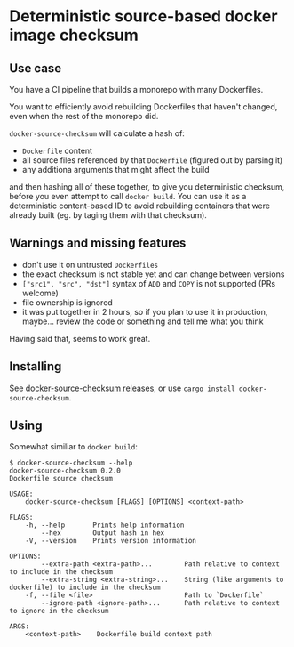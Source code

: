 # Deterministic source-based docker image checksum

## Use case

You have a CI pipeline that builds a monorepo with many Dockerfiles.

You want to efficiently avoid rebuilding Dockerfiles that haven't changed,
even when the rest of the monorepo did.

`docker-source-checksum` will calculate a hash of:

* `Dockerfile` content
* all source files referenced by that `Dockerfile` (figured out by parsing it)
* any additiona arguments that might affect the build

and then hashing all of these together, to give you deterministic checksum,
before you even attempt to call `docker build`. You can use it as a
deterministic content-based ID to avoid rebuilding containers that
were already built (eg. by taging them with that checksum).

## Warnings and missing features

* don't use it on untrusted `Dockerfiles`
* the exact checksum is not stable yet and can change between versions
* `["src1", "src", "dst"]` syntax of `ADD` and `COPY` is not supported (PRs welcome)
* file ownership is ignored
* it was put together in 2 hours, so if you plan to use it in production, maybe... review the code or something and tell me what you think

Having said that, seems to work great.

## Installing

See [docker-source-checksum releases](https://github.com/dpc/docker-source-checksum/releases),
or use `cargo install docker-source-checksum`.

## Using

Somewhat similiar to `docker build`:

```
$ docker-source-checksum --help
docker-source-checksum 0.2.0
Dockerfile source checksum

USAGE:
    docker-source-checksum [FLAGS] [OPTIONS] <context-path>

FLAGS:
    -h, --help       Prints help information
        --hex        Output hash in hex
    -V, --version    Prints version information

OPTIONS:
        --extra-path <extra-path>...        Path relative to context to include in the checksum
        --extra-string <extra-string>...    String (like arguments to dockerfile) to include in the checksum
    -f, --file <file>                       Path to `Dockerfile`
        --ignore-path <ignore-path>...      Path relative to context to ignore in the checksum

ARGS:
    <context-path>    Dockerfile build context path
```
